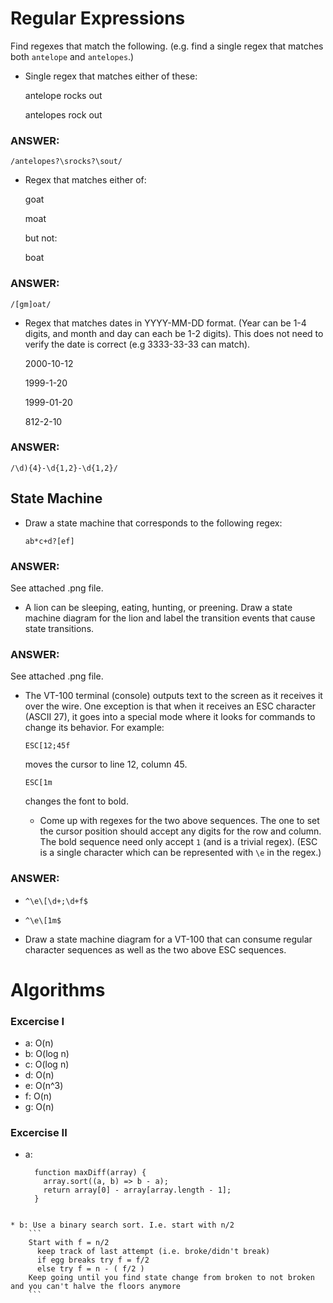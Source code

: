 # Regular Expressions

Find regexes that match the following. (e.g. find a single regex that matches
both `antelope` and `antelopes`.)

* Single regex that matches either of these:

    antelope rocks out
    
    antelopes rock out

### ANSWER:
`/antelopes?\srocks?\sout/`


* Regex that matches either of:

    goat
    
    moat

  but not:

    boat

### ANSWER:
`/[gm]oat/`


* Regex that matches dates in YYYY-MM-DD format. (Year can be 1-4 digits, and
  month and day can each be 1-2 digits). This does not need to verify the date
  is correct (e.g 3333-33-33 can match).

  2000-10-12

  1999-1-20

  1999-01-20

  812-2-10

### ANSWER:
`/\d){4}-\d{1,2}-\d{1,2}/`


## State Machine

 * Draw a state machine that corresponds to the following regex:

      `ab*c+d?[ef]`

### ANSWER:
See attached .png file.


* A lion can be sleeping, eating, hunting, or preening. Draw a state
  machine diagram for the lion and label the transition events that
  cause state transitions.

### ANSWER:
See attached .png file.


* The VT-100 terminal (console) outputs text to the screen as it
  receives it over the wire. One exception is that when it receives an
  ESC character (ASCII 27), it goes into a special mode where it looks
  for commands to change its behavior. For example:

      ESC[12;45f

  moves the cursor to line 12, column 45.

      ESC[1m

  changes the font to bold.

  * Come up with regexes for the two above sequences. The one to set the
    cursor position should accept any digits for the row and column. The
    bold sequence need only accept `1` (and is a trivial regex). (ESC is
    a single character which can be represented with `\e` in the regex.)

### ANSWER:
  * `^\e\[\d+;\d+f$`
  * `^\e\[1m$`

  * Draw a state machine diagram for a VT-100 that can consume regular
    character sequences as well as the two above ESC sequences.


# Algorithms

### Excercise I

 * a: O(n)
 * b: O(log n)
 * c: O(log n)
 * d: O(n)
 * e: O(n^3)
 * f: O(n)
 * g: O(n)
 
### Excercise II

* a:

  ``` 
    function maxDiff(array) {
      array.sort((a, b) => b - a);
      return array[0] - array[array.length - 1];
    }
```

* b: Use a binary search sort. I.e. start with n/2
    ```
    Start with f = n/2
      keep track of last attempt (i.e. broke/didn't break)
      if egg breaks try f = f/2 
      else try f = n - ( f/2 )
    Keep going until you find state change from broken to not broken and you can't halve the floors anymore
    ```
